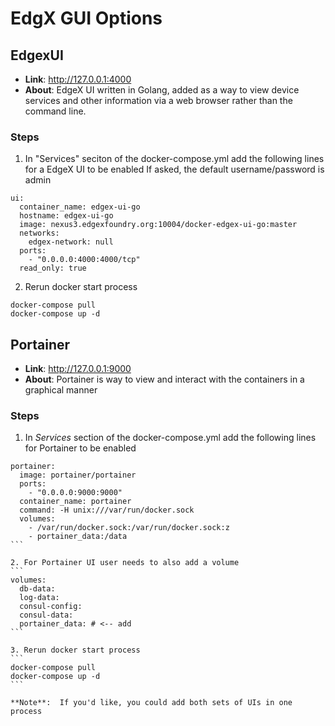 # EdgX GUI Options

## EdgexUI 
   * **Link**: http://127.0.0.1:4000
   * **About**: EdgeX UI written in Golang, added as a way to view device services and other information via a web browser rather than the command line.

### Steps
1. In "Services" seciton of the docker-compose.yml add the following lines for a EdgeX UI to be enabled  If asked, the default username/password is admin 
```
ui:
  container_name: edgex-ui-go
  hostname: edgex-ui-go
  image: nexus3.edgexfoundry.org:10004/docker-edgex-ui-go:master
  networks:
    edgex-network: null
  ports:
    - "0.0.0.0:4000:4000/tcp"
  read_only: true
```

2. Rerun docker start process 
```
docker-compose pull 
docker-compose up -d 
```

## Portainer 
   * **Link**: http://127.0.0.1:9000
   * **About**: Portainer is way to view and interact with the containers in a graphical manner

### Steps
1. In _Services_ section of the docker-compose.yml add the following lines for Portainer to be enabled 
````
portainer:
  image: portainer/portainer
  ports:
    - "0.0.0.0:9000:9000"
  container_name: portainer
  command: -H unix:///var/run/docker.sock
  volumes:
    - /var/run/docker.sock:/var/run/docker.sock:z
    - portainer_data:/data
```

2. For Portainer UI user needs to also add a volume 
```
volumes:
  db-data:
  log-data:
  consul-config:
  consul-data:
  portainer_data: # <-- add 
```

3. Rerun docker start process 
```
docker-compose pull 
docker-compose up -d 
```

**Note**:  If you'd like, you could add both sets of UIs in one process
